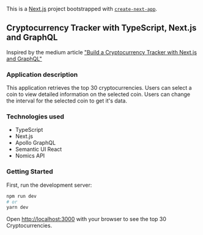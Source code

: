 This is a [Next.js](https://nextjs.org/) project bootstrapped with [`create-next-app`](https://github.com/zeit/next.js/tree/canary/packages/create-next-app).

## Cryptocurrency Tracker with TypeScript, Next.js and GraphQL

Inspired by the medium article ["Build a Cryptocurrency Tracker with Next.js and GraphQL"](https://medium.com/@this.kevinluu/build-a-cryptocurrency-tracker-with-next-js-and-apollo-graphql-c776cff6b8bf)

### Application description

This application retrieves the top 30 cryptocurrencies. Users can select a coin to view detailed information on the selected coin. Users can change the interval for the selected coin to get it's data.

### Technologies used
* TypeScript
* Next.js
* Apollo GraphQL
* Semantic UI React
* Nomics API

### Getting Started

First, run the development server:

```bash
npm run dev
# or
yarn dev
```

Open [http://localhost:3000](http://localhost:3000) with your browser to see the top 30 Cryptocurrencies.
